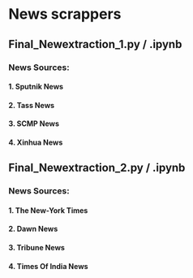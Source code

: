 # **News scrappers** 

## Final_Newextraction_1.py / .ipynb
### News Sources:
#### 1. Sputnik News 
#### 2. Tass News 
#### 3. SCMP News
#### 4. Xinhua News

## Final_Newextraction_2.py / .ipynb
### News Sources:
#### 1. The New-York Times 
#### 2. Dawn News
#### 3. Tribune News
#### 4. Times Of India News
